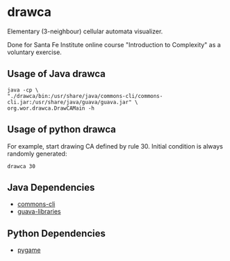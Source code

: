 drawca
======

Elementary (3-neighbour) cellular automata visualizer.

Done for Santa Fe Institute online course "Introduction to Complexity" as
a voluntary exercise.

Usage of Java drawca
--------------------

    java -cp \
    "./drawca/bin:/usr/share/java/commons-cli/commons-cli.jar:/usr/share/java/guava/guava.jar" \
    org.wor.drawca.DrawCAMain -h

Usage of python drawca
----------------------

For example, start drawing CA defined by rule 30. Initial condition is always
randomly generated:

    drawca 30

Java Dependencies
-----------------

* [commons-cli](http://commons.apache.org/proper/commons-cli/)
* [guava-libraries](http://code.google.com/p/guava-libraries/)

Python Dependencies
-------------------

* [pygame](http://www.pygame.org/)
